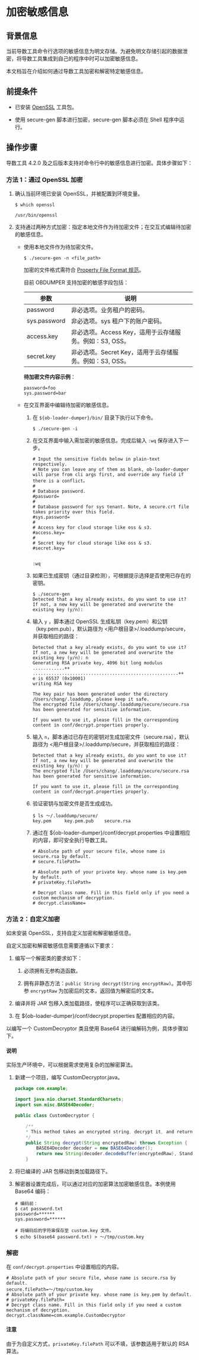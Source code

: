 # 加密敏感信息

## 背景信息

当前导数工具命令行选项的敏感信息为明文存储。为避免明文存储引起的数据泄密，将导数工具集成到自己的程序中时可以加密敏感信息。

本文档旨在介绍如何通过导数工具加密和解密特定敏感信息。

## 前提条件

- 已安装 [OpenSSL](https://www.openssl.org/source/?spm=a2c4g.42216.0.0.7097553fHQEFiE) 工具包。

- 使用 secure-gen 脚本进行加密，secure-gen 脚本必须在 Shell 程序中运行。

## 操作步骤

导数工具 4.2.0 及之后版本支持对命令行中的敏感信息进行加密。具体步骤如下：

### 方法 1：通过 OpenSSL 加密

1. 确认当前环境已安装 OpenSSL，并被配置到环境变量。

   ```shell
   $ which openssl

   /usr/bin/openssl
   ```

2. 支持通过两种方式加密：指定本地文件作为待加密文件；在交互式编辑待加密的敏感信息。

   - 使用本地文件作为待加密文件。

      ```shell
      $ ./secure-gen -n <file_path>
      ```

      加密的文件格式需符合 [Property File Format 规范](https://docs.oracle.com/cd/E23095_01/Platform.93/ATGProgGuide/html/s0204propertiesfileformat01.html)。
      
      目前 OBDUMPER 支持加密的敏感字段包括：

      |  **参数** |**说明**|
      |-----------|--------|
      |password|非必选项。业务租户的密码。|
      |sys.password|非必选项。sys 租户下的账户密码。|
      |access.key|非必选项。Access Key，适用于云存储服务。例如：S3, OSS。|
      |secret.key|非必选项。Secret Key，适用于云存储服务。例如：S3, OSS。|
       
      **待加密文件内容示例**：

      ```shell
      password=foo
      sys.password=bar
      ```
   - 在交互界面中编辑待加密的敏感信息。
     
     1. 在 `${ob-loader-dumper}/bin/` 目录下执行以下命令。

         ```shell
         $ ./secure-gen -i
         ```

      2. 在交互界面中输入需加密的敏感信息。完成后输入 `:wq` 保存进入下一步。

         ```shell
         # Input the sensitive fields below in plain-text respectively.
         # Note you can leave any of them as blank, ob-loader-dumper will parse from cli args first, and override any field if there is a conflict。
         #
         # Database password.
         #password=
         #
         # Database password for sys tenant. Note, A secure.crt file takes priority over this field.
         #sys.password=
         #
         # Access key for cloud storage like oss & s3.
         #access.key=
         #
         # Secret key for cloud storage like oss & s3.
         #secret.key=
         
         
         :wq
         ```

       3. 如果已生成密钥（通过目录检测），可根据提示选择是否使用已存在的密钥。

          ```shell
          $ ./secure-gen
          Detected that a key already exists, do you want to use it? 
          If not, a new key will be generated and overwrite the existing key (y/n): 
          ```
       4. 输入 `y` ，脚本通过 OpenSSL 生成私钥（key.pem）和公钥（key.pem.pub），默认路径为 <用户根目录>/.loaddump/secure，并获取相应的路径：

          ```shell
          Detected that a key already exists, do you want to use it? 
          If not, a new key will be generated and overwrite the existing key (y/n): n
          Generating RSA private key, 4096 bit long modulus
          ............++
          .......................................................++
          e is 65537 (0x10001)
          writing RSA key
          
          The key pair has been generated under the directory /Users/chang/.loaddump, please keep it safe.
          The encrypted file /Users/chang/.loaddump/secure/secure.rsa has been generated for sensitive information.
          
          If you want to use it, please fill in the corresponding content in conf/decrypt.properties properly.
          ```

       5. 输入 `n`，脚本通过已存在的密钥对生成加密文件（secure.rsa），默认路径为 <用户根目录>/.loaddump/secure，并获取相应的路径：

          ```shell
          Detected that a key already exists, do you want to use it? If not, a new key will be generated and overwrite the existing key (y/n): y
          The encrypted file /Users/chang/.loaddump/secure/secure.rsa has been generated for sensitive information.
          
          If you want to use it, please fill in the corresponding content in conf/decrypt.properties properly.
          ```

       6. 验证密钥与加密文件是否生成成功。

          ```shell
          $ ls ～/.loaddump/secure/
          key.pem     key.pem.pub    secure.rsa
          ```

       7. 通过在 ${ob-loader-dumper}/conf/decrypt.properties 中设置相应的内容，即可安全执行导数工具。
        
          ```shell
          # Absolute path of your secure file, whose name is secure.rsa by default.
          # secure.filePath=
          
          # Absolute path of your private key. whose name is key.pem by default.
          # privateKey.filePath=
          
          # Decrypt class name. Fill in this field only if you need a custom mechanism of decryption.
          # decrypt.className=
          ```

### 方法 2：自定义加密

如未安装 OpenSSL，支持自定义加密和解密敏感信息。

自定义加密和解密敏感信息需要遵循以下要求：

1. 编写一个解密类的要求如下：
  
   1. 必须拥有无参构造函数。

   2. 拥有非静态方法：`public String decrypt(String encryptRaw)`。其中形参 `encryptRaw` 为加密后的文本，返回值为解密后的文本。

2. 编译并将 JAR 包移入类加载路径，使程序可以正确获取到该类。

3. 在 ${ob-loader-dumper}/conf/decrypt.properties 配置相应的内容。

以编写一个 CustomDecryptor 类且使用 Base64 进行编解码为例，具体步骤如下。

<main id="notice" type='explain'>
  <h4>说明</h4>
  <p>实际生产环境中，可以根据需求使用复杂的加解密算法。</p>
</main>

1. 新建一个项目，编写 CustomDecryptor.java。

   ```Java
   package com.example;
   
   import java.nio.charset.StandardCharsets;
   import sun.misc.BASE64Decoder;
   
   public class CustomDecryptor {
   
       /**
       * This method takes an encrypted string, decrypt it, and return it as a plain string.
       */
       public String decrypt(String encryptedRaw) throws Exception {
           BASE64Decoder decoder = new BASE64Decoder();
           return new String(decoder.decodeBuffer(encryptedRaw), StandardCharsets.UTF_8);
       }
   
   ```


2. 将已编译的 JAR 包移动到类加载路径下。


3. 解密器设置完成后，可以通过对应的加密算法加密敏感信息。本例使用 Base64 编码：

   ```shell
   # 编码前：
   $ cat password.txt
   password=******
   sys.password=******
   
   # 将编码后的字符串保存至 custom.key 文件。
   $ echo $(base64 password.txt) > ～/tmp/custom.key
   ```

### 解密

在 `conf/decrypt.properties` 中设置相应的内容。

   ```shell
   # Absolute path of your secure file, whose name is secure.rsa by default.
   secure.filePath=～/tmp/custom.key
   # Absolute path of your private key. whose name is key.pem by default.
   # privateKey.filePath=
   # Decrypt class name. Fill in this field only if you need a custom mechanism of decryption.
   decrypt.className=com.example.CustomDecryptor
   ```

   <main id="notice" type='notice'>
     <h4>注意</h4>
     <p>由于为自定义方式，<code>privateKey.filePath</code> 可以不填，该参数适用于默认的 RSA 算法。 </p>
   </main>